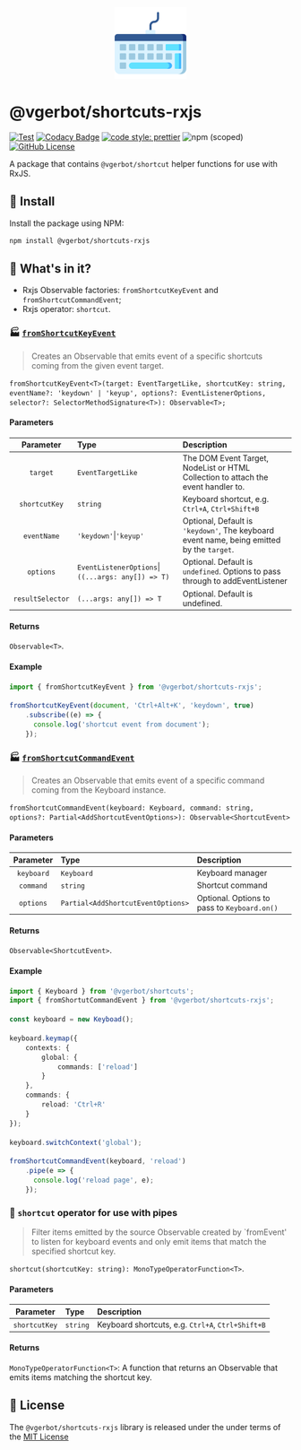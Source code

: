 <p align="center">
    <img src="https://github.com/vgerbot-libraries/shortcuts/raw/master/logo.png" width="128" height="128"/>
</p>

# @vgerbot/shortcuts-rxjs 

[![Test](https://github.com/y1j2x34/shortcuts/actions/workflows/runtest.yml/badge.svg)](https://github.com/y1j2x34/shortcuts/actions/workflows/runtest.yml)
[![Codacy Badge](https://api.codacy.com/project/badge/Grade/42d93433752e4bc290caa81857498ccc)](https://app.codacy.com/gh/y1j2x34/shortcuts?utm_source=github.com&utm_medium=referral&utm_content=y1j2x34/shortcuts&utm_campaign=Badge_Grade_Settings) 
[![code style: prettier](https://img.shields.io/badge/code_style-prettier-ff69b4.svg?style=flat-round)](https://github.com/prettier/prettier)
![npm (scoped)](https://img.shields.io/npm/v/@vgerbot/shortcuts-rxjs)
[![GitHub License](https://img.shields.io/badge/license-MIT-blue.svg)](https://github.com/y1j2x34/vgerbot-libraries/blob/master/LICENSE)

A package that contains `@vgerbot/shortcut` helper functions for use with RxJS.

## :electric_plug: Install

Install the package using NPM:

```bash
npm install @vgerbot/shortcuts-rxjs
```

## :muscle: What's in it?

- Rxjs Observable factories: `fromShortcutKeyEvent` and `fromShortcutCommandEvent`;
- Rxjs operator: `shortcut`.

### :factory: [`fromShortcutKeyEvent`](https://github.com/y1j2x34/shortcuts/blob/HEAD/packages/rxjs/src/fromShortcutKeyEvent.ts)

> Creates an Observable that emits event of a specific shortcuts coming from the given event target.
>

`fromShortcutKeyEvent<T>(target: EventTargetLike, shortcutKey: string, eventName?: 'keydown' | 'keyup', options?: EventListenerOptions, selector?: SelectorMethodSignature<T>): Observable<T>;`

#### Parameters

|    Parameter     | Type                                                   | Description                                                                               |
|:----------------:|:-------------------------------------------------------|:------------------------------------------------------------------------------------------|
|     `target`     | `EventTargetLike`                                      | The DOM Event Target, NodeList or HTML Collection to attach the event handler to.         |
|  `shortcutKey`   | `string`                                               | Keyboard shortcut, e.g. `Ctrl+A`, `Ctrl+Shift+B`                                          |
|   `eventName`    | `'keydown'`&#124;`'keyup'`                             | Optional, Default is `'keydown'`, The keyboard event name, being emitted by the `target`. |
|    `options`     | 	`EventListenerOptions`&#124;`((...args: any[]) => T)` | Optional. Default is `undefined`. Options to pass through to addEventListener             |
| `resultSelector` | `(...args: any[]) => T`                                | Optional. Default is undefined.                                                           |

#### Returns

`Observable<T>`.

#### Example

```ts
import { fromShortcutKeyEvent } from '@vgerbot/shortcuts-rxjs';

fromShortcutKeyEvent(document, 'Ctrl+Alt+K', 'keydown', true)
    .subscribe((e) => {
      console.log('shortcut event from document');
    });
```

### :factory: [`fromShortcutCommandEvent`](https://github.com/y1j2x34/shortcuts/blob/HEAD/packages/rxjs/src/fromShortcutCommandEvent.ts)

> Creates an Observable that emits event of a specific command coming from the Keyboard instance.
>

`fromShortcutCommandEvent(keyboard: Keyboard, command: string, options?: Partial<AddShortcutEventOptions>): Observable<ShortcutEvent>`

#### Parameters

| Parameter  | Type                               | Description                                  |
|:----------:|:-----------------------------------|:---------------------------------------------|
| `keyboard` | `Keyboard`                         | Keyboard manager                             |
| `command`  | `string`                           | Shortcut command                             |
| `options`  | `Partial<AddShortcutEventOptions>` | Optional. Options to pass to `Keyboard.on()` |

#### Returns

`Observable<ShortcutEvent>`.

#### Example

```ts
import { Keyboard } from '@vgerbot/shortcuts';
import { fromShortutCommandEvent } from '@vgerbot/shortcuts-rxjs';

const keyboard = new Keyboad();

keyboard.keymap({
    contexts: {
        global: {
            commands: ['reload']
        }
    },
    commands: {
        reload: 'Ctrl+R'
    }
});

keyboard.switchContext('global');

fromShortcutCommandEvent(keyboard, 'reload')
    .pipe(e => {
      console.log('reload page', e);
    });

```

### :rainbow: `shortcut` operator for use with pipes

> Filter items emitted by the source Observable created by `fromEvent' to listen for keyboard events and only emit items that match the specified shortcut key.
> 

`shortcut(shortcutKey: string): MonoTypeOperatorFunction<T>`.

#### Parameters

|   Parameter   | Type     | Description                                       |
|:-------------:|:---------|:--------------------------------------------------|
| `shortcutKey` | `string` | Keyboard shortcuts, e.g. `Ctrl+A`, `Ctrl+Shift+B` |

#### Returns

`MonoTypeOperatorFunction<T>`: A function that returns an Observable that emits items matching the shortcut key.

## :blue_book: License

The `@vgerbot/shortcuts-rxjs` library is released under the under terms of the [MIT License](../../LICENSE)
